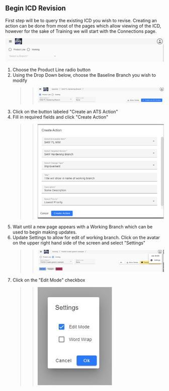 ## Begin ICD Revision

First step will be to query the existing ICD you wish to revise. Creating an action can be done from most of the pages which allow viewing of the ICD, however for the sake of Training we will start with the Connections page.

![Connection page](/docs/mim/images/connections.jpg)

1. Choose the Product Line radio button
2. Using the Drop Down below, choose the Baseline Branch you wish to modify
   > > ![Choose branch](/docs/mim/images/createaction.jpg)
3. Click on the button labeled "Create an ATS Action"
4. Fill in required fields and click "Create Action"
   > > ![Fill out Action Fields](/docs/mim/images/createactionfields.jpg)
5. Wait until a new page appears with a Working Branch which can be used to begin making updates.
6. Update Settings to allow for edit of working branch. Click on the avatar on the upper right hand side of the screen and select "Settings"
   > > ![Click on avatar](/docs/mim/images/settings1.jpg)
7. Click on the "Edit Mode" checkbox
   > > ![Select edit](/docs/mim/images/settings2.jpg)
